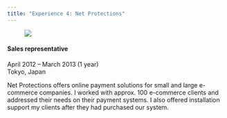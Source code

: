 ```yaml
---
title: "Experience 4: Net Protections"
---
```


<figure class="resume-img"><img src="{{ site.url }}/images/netprotections.jpg" class="img-responsive"></figure>

#### Sales representative

<p class="resume-date">April 2012 – March 2013 (1 year)<br>Tokyo, Japan</p>

Net Protections offers online payment solutions for small and large e-commerce companies. I worked with approx. 100 e-commerce clients and addressed their needs on their payment systems. I also offered installation support my clients after they had purchased our system.
